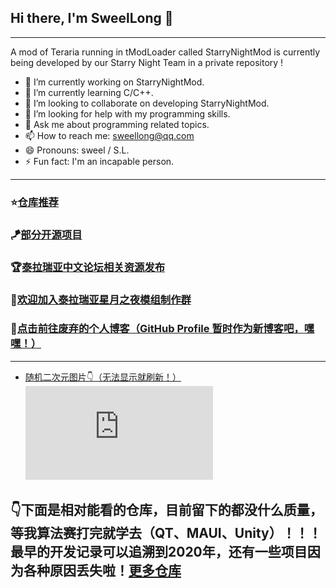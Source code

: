 ## Hi there, I'm SweelLong 👋
---
A mod of Teraria running in tModLoader called StarryNightMod is currently being developed by our Starry Night Team in a private repository !

- 🔭 I’m currently working on StarryNightMod.
- 🌱 I’m currently learning C/C++.
- 👯 I’m looking to collaborate on developing StarryNightMod.
- 🤔 I’m looking for help with my programming skills.
- 💬 Ask me about programming related topics.
- 📫 How to reach me: sweellong@qq.com
- 😄 Pronouns: sweel / S.L.
- ⚡ Fun fact: I'm an incapable person.
---
### ⭐[仓库推荐](https://github.com/SweelLong?tab=stars)
### 🪁[部分开源项目](https://github.com/SweelLong)
### 🏆[泰拉瑞亚中文论坛相关资源发布](https://www.bbstr.net/members/18970/#resources)
### 💎[欢迎加入泰拉瑞亚星月之夜模组制作群](https://qm.qq.com/q/H72ISrEAsW)
### 📢[点击前往废弃的个人博客（GitHub Profile 暂时作为新博客吧，嘿嘿！）](https://sweellong.github.io)
---
- [随机二次元图片👇（无法显示就刷新！）](https://www.dmoe.cc)
![随机二次元API](https://www.dmoe.cc/random.php)

## 👇下面是相对能看的仓库，目前留下的都没什么质量，等我算法赛打完就学去（QT、MAUI、Unity）！！！最早的开发记录可以追溯到2020年，还有一些项目因为各种原因丢失啦！[更多仓库](https://github.com/SweelLong?tab=repositories)
